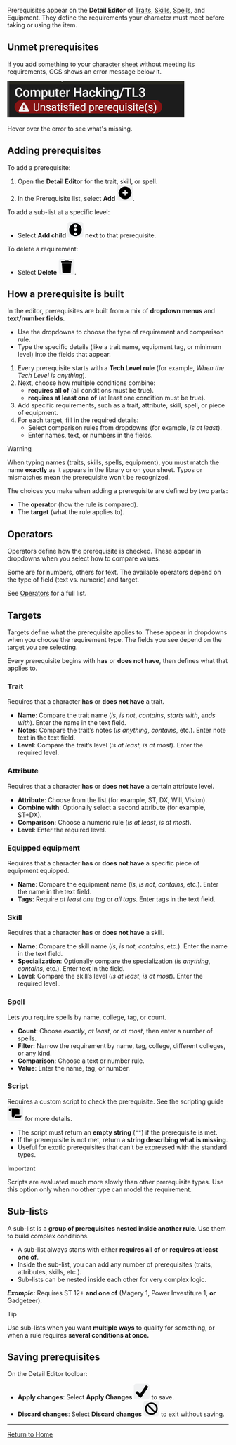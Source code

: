 Prerequisites appear on the **Detail Editor** of [Traits](Traits.md), [Skills](Skills.md), [Spells](Spells.md), and Equipment. They define the requirements your character must meet before taking or using the item.
## Unmet prerequisites
If you add something to your [character sheet](Character%20Sheet%20Overview.md) without meeting its requirements, GCS shows an error message below it.

![](./images/screenshots/scrn-unmetPrerequisite.png)

Hover over the error to see what's missing.
## Adding prerequisites
To add a prerequisite:
1. Open the **Detail Editor** for the trait, skill, or spell.
2. In the Prerequisite list, select **Add** ![](./images/icons/icn-add.svg).

To add a sub-list at a specific level:
- Select **Add child** ![](./images/icons/icn-addChild.svg) next to that prerequisite.

To delete a requirement:
- Select **Delete** ![](./images/icons/icn-delete.svg).

## How a prerequisite is built
In the editor, prerequisites are built from a mix of **dropdown menus** and **text/number fields**.
- Use the dropdowns to choose the type of requirement and comparison rule.
- Type the specific details (like a trait name, equipment tag, or minimum level) into the fields that appear.

1. Every prerequisite starts with a **Tech Level rule** (for example, _When the Tech Level is anything_).
2. Next, choose how multiple conditions combine:
    - **requires all of** (all conditions must be true).
    - **requires at least one of** (at least one condition must be true).
3. Add specific requirements, such as a trait, attribute, skill, spell, or piece of equipment.
4. For each target, fill in the required details:
    - Select comparison rules from dropdowns (for example, _is at least_).
    - Enter names, text, or numbers in the fields.

> [!WARNING]
> When typing names (traits, skills, spells, equipment), you must match the name **exactly** as it appears in the library or on your sheet. Typos or mismatches mean the prerequisite won’t be recognized.

The choices you make when adding a prerequisite are defined by two parts:
- The **operator** (how the rule is compared).
- The **target** (what the rule applies to).
## Operators
Operators define how the prerequisite is checked. These appear in dropdowns when you select how to compare values.

Some are for numbers, others for text. The available operators depend on the type of field (text vs. numeric) and target.

See [Operators](Operators.md) for a full list.
## Targets
Targets define what the prerequisite applies to. These appear in dropdowns when you choose the requirement type. The fields you see depend on the target you are selecting.

Every prerequisite begins with **has** or **does not have**, then defines what that applies to.
### Trait
Requires that a character **has** or **does not have** a trait.
- **Name**: Compare the trait name (_is_, _is not_, _contains_, _starts with_, _ends with_). Enter the name in the text field.
- **Notes**: Compare the trait’s notes (_is anything_, _contains_, etc.). Enter note text in the text field.
- **Level**: Compare the trait’s level (_is at least_, _is at most_). Enter the required level.

### Attribute
Requires that a character **has** or **does not have** a certain attribute level.
- **Attribute**: Choose from the list (for example, ST, DX, Will, Vision).
- **Combine with**: Optionally select a second attribute (for example, ST+DX).
- **Comparison**: Choose a numeric rule (_is at least_, _is at most_).
- **Level**: Enter the required level.

### Equipped equipment
Requires that a character **has** or **does not have** a specific piece of equipment equipped.
- **Name**: Compare the equipment name (_is_, _is not_, _contains_, etc.). Enter the name in the text field.
- **Tags**: Require _at least one tag_ or _all tags_. Enter tags in the text field.

### Skill
Requires that a character **has** or **does not have** a skill.
- **Name**: Compare the skill name (_is_, _is not_, _contains_, etc.). Enter the name in the text field.
- **Specialization**: Optionally compare the specialization (_is anything_, _contains_, etc.). Enter text in the field.
- **Level**: Compare the skill’s level (_is at least_, _is at most_). Enter the required level..

### Spell
Lets you require spells by name, college, tag, or count.
- **Count**: Choose _exactly_, _at least_, or _at most_, then enter a number of spells.
- **Filter**: Narrow the requirement by name, tag, college, different colleges, or any kind.
- **Comparison**: Choose a text or number rule.
- **Value**: Enter the name, tag, or number.

### Script
Requires a custom script to check the prerequisite. See the scripting guide ![](./images/icons/icn-scriptingGuide.svg) for more details.
- The script must return an **empty string** (`""`) if the prerequisite is met.
- If the prerequisite is not met, return a **string describing what is missing**.
- Useful for exotic prerequisites that can’t be expressed with the standard types.

> [!IMPORTANT]
> Scripts are evaluated much more slowly than other prerequisite types. Use this option only when no other type can model the requirement.

## Sub-lists
A sub-list is a **group of prerequisites nested inside another rule**. Use them to build complex conditions.
- A sub-list always starts with either **requires all of** or **requires at least one of**.
- Inside the sub-list, you can add any number of prerequisites (traits, attributes, skills, etc.).
- Sub-lists can be nested inside each other for very complex logic.

***Example:*** Requires ST 12+ **and one of** (Magery 1, Power Investiture 1, **or** Gadgeteer).


> [!TIP]  
> Use sub-lists when you want **multiple ways** to qualify for something, or when a rule requires **several conditions at once.**

## Saving prerequisites
On the Detail Editor toolbar:
- **Apply changes**: Select **Apply Changes** ![](images/icons/icn-applyChanges.svg) to save.
- **Discard changes**: Select **Discard changes** ![](./images/icons/icn-discardChanges.svg) to exit without saving.

---
[Return to Home](Home.md)